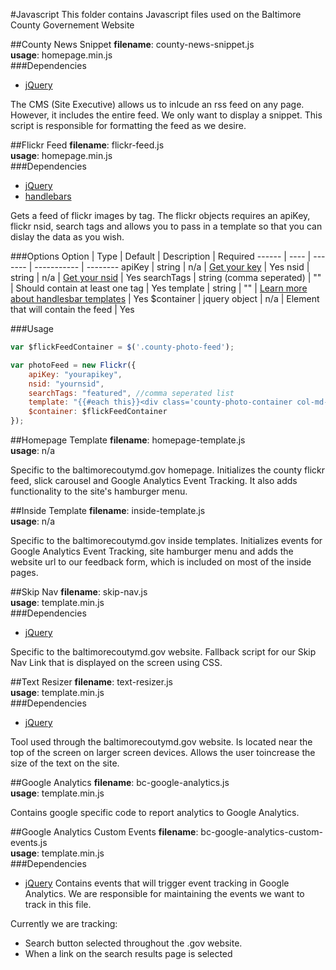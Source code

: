 #Javascript
This folder contains Javascript files used on the Baltimore County Governement Website

##County News Snippet
**filename**: county-news-snippet.js  
**usage**: homepage.min.js  
###Dependencies
* [jQuery](https://jquery.com/)

The CMS (Site Executive) allows us to inlcude an rss feed on any page.  However, it includes the entire feed.  We only want to display a snippet.  This script is responsible for formatting the feed as we desire.

##Flickr Feed
**filename**: flickr-feed.js  
**usage**: homepage.min.js  
###Dependencies
* [jQuery](https://jquery.com/)
* [handlebars](http://handlebarsjs.com/)

Gets a feed of flickr images by tag.  The flickr objects requires an apiKey, flickr nsid, search tags and allows you to pass in a template so that you can dislay the data as you wish.

###Options
Option | Type | Default | Description | Required
------ | ---- | ------- | ----------- | --------
apiKey | string | n/a |  [Get your key](https://www.flickr.com/services/api/misc.api_keys.html) | Yes
nsid | string | n/a | [Get your nsid](http://idgettr.com/) | Yes
searchTags | string (comma seperated) | "" | Should contain at least one tag | Yes
template | string | "" | [Learn more about handlesbar templates](http://handlebarsjs.com/) | Yes
$container | jquery object | n/a | Element that will contain the feed | Yes

###Usage
```javascript
var $flickFeedContainer = $('.county-photo-feed');

var photoFeed = new Flickr({
    apiKey: "yourapikey",
    nsid: "yournsid",
    searchTags: "featured", //comma seperated list
    template: "{{#each this}}<div class='county-photo-container col-md-3 col-sm-3 hidden-xs'><a href='//www.flickr.com/photos/baltimorecounty/{{id}}/' title='View this photo on Baltimore County&apos;s Flickr Album'><img alt='{{title}}' class='county-photo-feed-item' src='//farm{{farm}}.static.flickr.com/{{server}}/{{id}}_{{secret}}_q.jpg' alt='{{title}}' /></a></div>{{/each}}",
    $container: $flickFeedContainer
});
```
##Homepage Template
**filename**: homepage-template.js  
**usage**: n/a

Specific to the baltimorecoutymd.gov homepage.  Initializes the county flickr feed, slick carousel and Google Analytics Event Tracking.  It also adds functionality to the site's hamburger menu.

##Inside Template
**filename**: inside-template.js  
**usage**: n/a

Specific to the baltimorecoutymd.gov inside templates.  Initializes events for Google Analytics Event Tracking, site hamburger menu and adds the website url to our feedback form, which is included on most of the inside pages.

##Skip Nav
**filename**: skip-nav.js  
**usage**: template.min.js  
###Dependencies
* [jQuery](https://jquery.com/)

Specific to the baltimorecoutymd.gov website.  Fallback script for our Skip Nav Link that is displayed on the screen using CSS.

##Text Resizer
**filename**: text-resizer.js  
**usage**: template.min.js  
###Dependencies
* [jQuery](https://jquery.com/)

Tool used through the baltimorecoutymd.gov website.  Is located near the top of the screen on larger screen devices. Allows the user toincrease the size of the text on the site.

##Google Analytics
**filename**: bc-google-analytics.js  
**usage**: template.min.js

Contains google specific code to report analytics to Google Analytics.

##Google Analytics Custom Events
**filename**: bc-google-analytics-custom-events.js  
**usage**: template.min.js  
###Dependencies
* [jQuery](https://jquery.com/)
Contains events that will trigger event tracking in Google Analytics.  We are responsible for maintaining the events we want to track in this file. 

Currently we are tracking:
* Search button selected throughout the .gov website.
* When a link on the search results page is selected